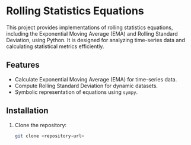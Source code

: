 # Rolling Statistics Equations

This project provides implementations of rolling statistics equations, including the Exponential Moving Average (EMA) and Rolling Standard Deviation, using Python. It is designed for analyzing time-series data and calculating statistical metrics efficiently.

## Features

- Calculate Exponential Moving Average (EMA) for time-series data.
- Compute Rolling Standard Deviation for dynamic datasets.
- Symbolic representation of equations using `sympy`.

## Installation

1. Clone the repository:
   ```bash
   git clone <repository-url>